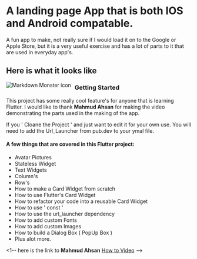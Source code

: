 # A landing page App that is both IOS and Android compatable. 

A fun app to make, not really sure if I would load it on to the Google or Apple Store,
but it is a very useful exercise and has a lot of parts to it that are used in everyday app's.


## Here is what it looks like

<img src="http://briangurtz.com/wp-content/uploads/2019/10/contactApp.gif"
     alt="Markdown Monster icon"
     style="float: left; margin-right: 10px;" />

### Getting Started

This project has some really cool feature's for anyone that is learning Flutter.
I would like to thank **Mahmud Ahsan** for making the video demonstrating the parts used in the making of the app.

If you ' Cloane the Project ' and just want to edit it for your own use.
You will need to add the Url_Launcher from pub.dev to your ymal file.

#### A few things that are covered in this Flutter project:

- Avatar Pictures
- Stateless Widget
- Text Widgets
- Column's
- Row's
- How to make a Card Widget from scratch
- How to use Flutter's Card Widget
- How to refactor your code into a reusable Card Widget
- How to use ' const '
- How to use the url_launcher dependency
- How to add custom Fonts
- How to add custom Images
- How to build a Dialog Box ( PopUp Box )
- Plus alot more. 

<!-- #### Check out the video -->
<1-- here is the link to **Mahmud Ahsan** [How to Video](https://www.youtube.com/watch?v=ULxYR66BRb4) -->
